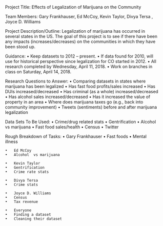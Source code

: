 Project Title: Effects of Legalization of Marijuana on the Community

Team Members:
Gary Frankhauser,	Ed McCoy,	Kevin Taylor,	Divya Tersa	, Joyce D. Williams

Project Description/Outline: Legalization of marijuana has occurred in several states in the US. The goal of this project is to see if there have been any impacts (increases/decreases) on the communities in which they have been stood up.

Guidance:
	•	Keep datasets to 2012 – present.
	•	If data found for 2010, will use for historical perspective since legalization for CO started in 2012.
	•	All research completed by Wednesday, April 11, 2018.
	•	Work on branches in class on Saturday, April 14, 2018.

Research Questions to Answer:
	•	Comparing datasets in states where marijuana has been legalized
	•	Has fast food profits/sales increased
	•	Has DUIs increased/decreased
	•	Has criminal (as a whole) increased/decreased
	•	Has alcohol sales increased/decreased
	•	Has it increased the value of property in an area
	•	Where does marijuana taxes go (e.g., back into community improvement)
	•	Tweets (sentiments) before and after marijuana legalization

Data Sets To Be Used:
	•	Crime/drug related stats
	•	Gentrification
	•	Alcohol vs marijuana 
	•	Fast food sales/health
	•	Census
	•	Twitter

Rough Breakdown of Tasks:
	•	Gary Frankhauser
	•	Fast foods
	•	Mental illness

	•	Ed McCoy
	•	Alcohol  vs marijuana 

	•	Kevin Taylor
	•	Gentrification
	•	Crime rate stats

	•	Divya Tersa
	•	Crime stats

	•	Joyce D. Williams
	•	Census
	•	Tax revenue

	•	Everyone
	•	Finding a dataset
	•	Cleaning their dataset
